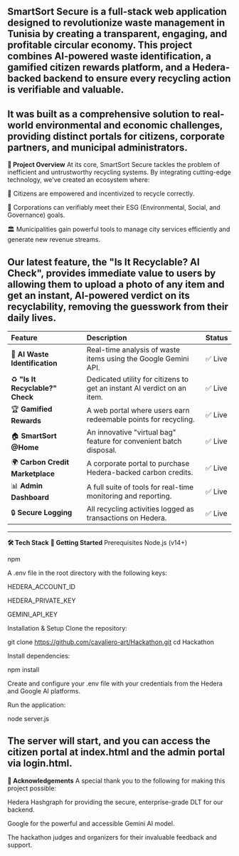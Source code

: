 **SmartSort Secure**
is a full-stack web application designed to revolutionize waste management in Tunisia by creating a transparent, engaging, and profitable circular economy. This project combines AI-powered waste identification, a gamified citizen rewards platform, and a Hedera-backed backend to ensure every recycling action is verifiable and valuable.
---
It was built as a comprehensive solution to real-world environmental and economic challenges, providing distinct portals for citizens, corporate partners, and municipal administrators.
---
**🌟 Project Overview**
At its core, SmartSort Secure tackles the problem of inefficient and untrustworthy recycling systems. By integrating cutting-edge technology, we've created an ecosystem where:

👥 Citizens are empowered and incentivized to recycle correctly.

🏢 Corporations can verifiably meet their ESG (Environmental, Social, and Governance) goals.

🏛️ Municipalities gain powerful tools to manage city services efficiently and generate new revenue streams.

Our latest feature, the "Is It Recyclable? AI Check", provides immediate value to users by allowing them to upload a photo of any item and get an instant, AI-powered verdict on its recyclability, removing the guesswork from their daily lives.
---
| Feature | Description | Status |
| :--- | :--- | :--- |
| 🤖 **AI Waste Identification** | Real-time analysis of waste items using the Google Gemini API. | ✅ Live |
| ♻️ **"Is It Recyclable?" Check** | Dedicated utility for citizens to get an instant AI verdict on an item. | ✅ Live |
| 🏆 **Gamified Rewards** | A web portal where users earn redeemable points for recycling. | ✅ Live |
| 🏠 **SmartSort @Home** | An innovative "virtual bag" feature for convenient batch disposal. | ✅ Live |
| 🌍 **Carbon Credit Marketplace** | A corporate portal to purchase Hedera-backed carbon credits. | ✅ Live |
| 📊 **Admin Dashboard** | A full suite of tools for real-time monitoring and reporting. | ✅ Live |
| 🔒 **Secure Logging** | All recycling activities logged as transactions on Hedera. | ✅ Live |
---
**🛠️ Tech Stack**
**🚀 Getting Started**
Prerequisites
Node.js (v14+)

npm

A .env file in the root directory with the following keys:

HEDERA_ACCOUNT_ID

HEDERA_PRIVATE_KEY

GEMINI_API_KEY

Installation & Setup
Clone the repository:

git clone https://github.com/cavaliero-art/Hackathon.git
cd Hackathon

Install dependencies:

npm install

Create and configure your .env file with your credentials from the Hedera and Google AI platforms.

Run the application:

node server.js

The server will start, and you can access the citizen portal at index.html and the admin portal via login.html.
---
**🙏 Acknowledgements**
A special thank you to the following for making this project possible:

Hedera Hashgraph for providing the secure, enterprise-grade DLT for our backend.

Google for the powerful and accessible Gemini AI model.

The hackathon judges and organizers for their invaluable feedback and support.
